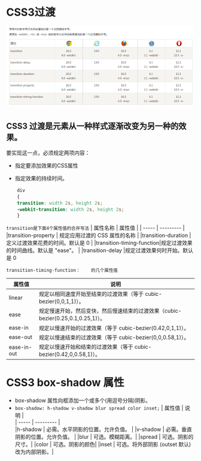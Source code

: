 # CSS3过渡
![Image text](./images/transition.png)
## CSS3 过渡是元素从一种样式逐渐改变为另一种的效果。

要实现这一点，必须规定两项内容：

- 指定要添加效果的CSS属性

- 指定效果的持续时间。
```css
	div 
	{ 
	transition: width 2s, height 2s; 
	-webkit-transition: width 2s, height 2s; 
	}  
```
`transition是下面4个属性值的合并写法`
| 属性名称				| 属性值		|
| -----					| ---------																			|
|transition-property	| 规定应用过渡的 CSS 属性的名称														|
|transition-duration	| 定义过渡效果花费的时间。默认是 0													|
|transition-timing-function|规定过渡效果的时间曲线。默认是 "ease"。											|
|transition-delay		|规定过渡效果何时开始。默认是 0		

`transition-timing-function：	的几个属性值`

| 属性值				| 		说明|
| -----					| ---------																			|
|linear	| 规定以相同速度开始至结束的过渡效果（等于 cubic-bezier(0,0,1,1)）。												|
|ease	| 规定慢速开始，然后变快，然后慢速结束的过渡效果（cubic-bezier(0.25,0.1,0.25,1)）。	
|ease-in	| 规定以慢速开始的过渡效果（等于 cubic-bezier(0.42,0,1,1)）。
|ease-out	| 规定以慢速结束的过渡效果（等于 cubic-bezier(0,0,0.58,1)）。
|ease-in-out	| 规定以慢速开始和结束的过渡效果（等于 cubic-bezier(0.42,0,0.58,1)）。

# CSS3 box-shadow 属性
- box-shadow 属性向框添加一个或多个(用逗号分隔)阴影。
- `box-shadow: h-shadow v-shadow blur spread color inset;`
| 属性值				| 		说明	|																
| -----					| ---------	|																		
|h-shadow	| 必需。水平阴影的位置。允许负值。	|
|v-shadow	| 必需。垂直阴影的位置。允许负值。	|
|blur	| 可选。模糊距离。|
|spread	| 可选。阴影的尺寸。|
|color	| 可选。阴影的颜色|
|inset	| 可选。将外部阴影 (outset 默认) 改为内部阴影。|
